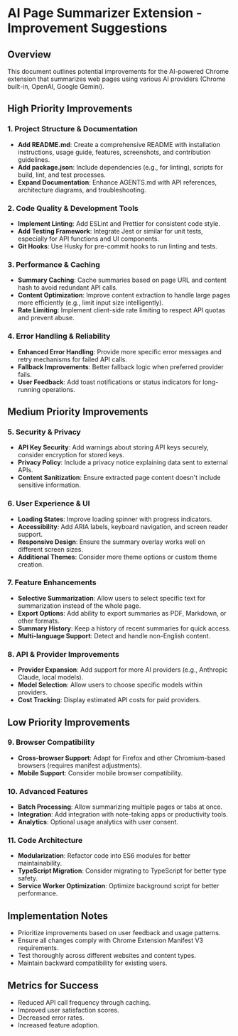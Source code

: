 # AI Page Summarizer Extension - Improvement Suggestions

## Overview
This document outlines potential improvements for the AI-powered Chrome extension that summarizes web pages using various AI providers (Chrome built-in, OpenAI, Google Gemini).

## High Priority Improvements

### 1. Project Structure & Documentation
- **Add README.md**: Create a comprehensive README with installation instructions, usage guide, features, screenshots, and contribution guidelines.
- **Add package.json**: Include dependencies (e.g., for linting), scripts for build, lint, and test processes.
- **Expand Documentation**: Enhance AGENTS.md with API references, architecture diagrams, and troubleshooting.

### 2. Code Quality & Development Tools
- **Implement Linting**: Add ESLint and Prettier for consistent code style.
- **Add Testing Framework**: Integrate Jest or similar for unit tests, especially for API functions and UI components.
- **Git Hooks**: Use Husky for pre-commit hooks to run linting and tests.

### 3. Performance & Caching
- **Summary Caching**: Cache summaries based on page URL and content hash to avoid redundant API calls.
- **Content Optimization**: Improve content extraction to handle large pages more efficiently (e.g., limit input size intelligently).
- **Rate Limiting**: Implement client-side rate limiting to respect API quotas and prevent abuse.

### 4. Error Handling & Reliability
- **Enhanced Error Handling**: Provide more specific error messages and retry mechanisms for failed API calls.
- **Fallback Improvements**: Better fallback logic when preferred provider fails.
- **User Feedback**: Add toast notifications or status indicators for long-running operations.

## Medium Priority Improvements

### 5. Security & Privacy
- **API Key Security**: Add warnings about storing API keys securely, consider encryption for stored keys.
- **Privacy Policy**: Include a privacy notice explaining data sent to external APIs.
- **Content Sanitization**: Ensure extracted page content doesn't include sensitive information.

### 6. User Experience & UI
- **Loading States**: Improve loading spinner with progress indicators.
- **Accessibility**: Add ARIA labels, keyboard navigation, and screen reader support.
- **Responsive Design**: Ensure the summary overlay works well on different screen sizes.
- **Additional Themes**: Consider more theme options or custom theme creation.

### 7. Feature Enhancements
- **Selective Summarization**: Allow users to select specific text for summarization instead of the whole page.
- **Export Options**: Add ability to export summaries as PDF, Markdown, or other formats.
- **Summary History**: Keep a history of recent summaries for quick access.
- **Multi-language Support**: Detect and handle non-English content.

### 8. API & Provider Improvements
- **Provider Expansion**: Add support for more AI providers (e.g., Anthropic Claude, local models).
- **Model Selection**: Allow users to choose specific models within providers.
- **Cost Tracking**: Display estimated API costs for paid providers.

## Low Priority Improvements

### 9. Browser Compatibility
- **Cross-browser Support**: Adapt for Firefox and other Chromium-based browsers (requires manifest adjustments).
- **Mobile Support**: Consider mobile browser compatibility.

### 10. Advanced Features
- **Batch Processing**: Allow summarizing multiple pages or tabs at once.
- **Integration**: Add integration with note-taking apps or productivity tools.
- **Analytics**: Optional usage analytics with user consent.

### 11. Code Architecture
- **Modularization**: Refactor code into ES6 modules for better maintainability.
- **TypeScript Migration**: Consider migrating to TypeScript for better type safety.
- **Service Worker Optimization**: Optimize background script for better performance.

## Implementation Notes
- Prioritize improvements based on user feedback and usage patterns.
- Ensure all changes comply with Chrome Extension Manifest V3 requirements.
- Test thoroughly across different websites and content types.
- Maintain backward compatibility for existing users.

## Metrics for Success
- Reduced API call frequency through caching.
- Improved user satisfaction scores.
- Decreased error rates.
- Increased feature adoption.